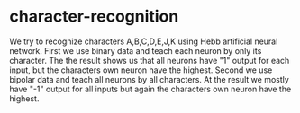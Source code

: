 # character-recognition
We try to recognize characters A,B,C,D,E,J,K using Hebb artificial neural network.
First we use binary data and teach each neuron by only its character. The the result shows us that all neurons have "1" output for each input, but the characters own neuron have the highest.
Second we use bipolar data and teach all neurons by all characters. At the result we mostly have "-1" output for all inputs but again the characters own neuron have the highest.
